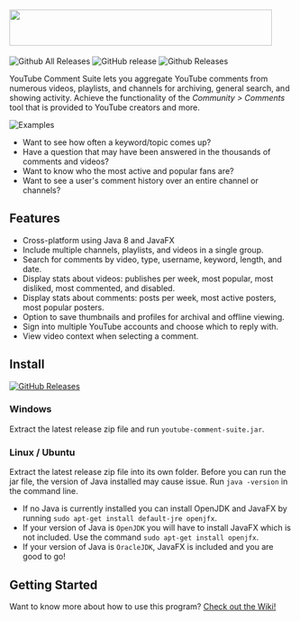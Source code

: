 # <img src="https://i.imgur.com/Uw2CJ7v.png" width="466" height="64" />

![Github All Releases](https://img.shields.io/github/downloads/mattwright324/youtube-comment-suite/total.svg)
![GitHub release](https://img.shields.io/github/release/mattwright324/youtube-comment-suite.svg)
![Github Releases](https://img.shields.io/github/downloads/mattwright324/youtube-comment-suite/latest/total.svg)

YouTube Comment Suite lets you aggregate YouTube comments from numerous videos, playlists, and channels for archiving, general search, and showing activity. 
Achieve the functionality of the *Community > Comments* tool that is provided to YouTube creators and more.

![Examples](https://i.imgur.com/J8UP1Gp.png)

* Want to see how often a keyword/topic comes up?
* Have a question that may have been answered in the thousands of comments and videos?
* Want to know who the most active and popular fans are?
* Want to see a user's comment history over an entire channel or channels?

## Features
* Cross-platform using Java 8 and JavaFX
* Include multiple channels, playlists, and videos in a single group.
* Search for comments by video, type, username, keyword, length, and date.
* Display stats about videos: publishes per week, most popular, most disliked, most commented, and disabled.
* Display stats about comments: posts per week, most active posters, most popular posters.
* Option to save thumbnails and profiles for archival and offline viewing.
* Sign into multiple YouTube accounts and choose which to reply with.
* View video context when selecting a comment.

## Install
[![GitHub Releases](https://img.shields.io/badge/downloads-releases-brightgreen.svg?maxAge=60&style=flat-square)](https://github.com/mattwright324/youtube-comment-suite/releases)

### Windows
Extract the latest release zip file and run `youtube-comment-suite.jar`. 

### Linux / Ubuntu
Extract the latest release zip file into its own folder. Before you can run the jar file, the version of Java installed may cause issue. Run `java -version` in the command line.

* If no Java is currently installed you can install OpenJDK and JavaFX by running `sudo apt-get install default-jre openjfx`.
* If your version of Java is `OpenJDK` you will have to install JavaFX which is not included. Use the command `sudo apt-get install openjfx`. 
* If your version of Java is `OracleJDK`, JavaFX is included and you are good to go!

## Getting Started

Want to know more about how to use this program? [Check out the Wiki!](https://github.com/mattwright324/youtube-comment-suite/wiki/Overview-of-the-interface)

